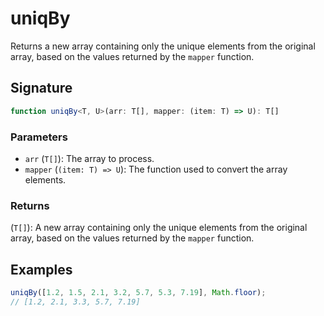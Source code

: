 # uniqBy

Returns a new array containing only the unique elements from the original array, based on the values returned by the `mapper` function.

## Signature

```typescript
function uniqBy<T, U>(arr: T[], mapper: (item: T) => U): T[]
```

### Parameters

- `arr` (`T[]`): The array to process.
- `mapper` (`(item: T) => U`): The function used to convert the array elements.

### Returns

(`T[]`): A new array containing only the unique elements from the original array, based on the values returned by the `mapper` function.

## Examples

```typescript
uniqBy([1.2, 1.5, 2.1, 3.2, 5.7, 5.3, 7.19], Math.floor);
// [1.2, 2.1, 3.3, 5.7, 7.19]
```

